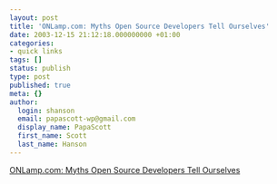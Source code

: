 ```yaml
---
layout: post
title: 'ONLamp.com: Myths Open Source Developers Tell Ourselves'
date: 2003-12-15 21:12:18.000000000 +01:00
categories:
- quick links
tags: []
status: publish
type: post
published: true
meta: {}
author:
  login: shanson
  email: papascott-wp@gmail.com
  display_name: PapaScott
  first_name: Scott
  last_name: Hanson
---
```

<p><a title="Open Source is not the center of the universe either" href="http://www.onlamp.com/pub/a/onlamp/2003/12/11/myths.html">ONLamp.com: Myths Open Source Developers Tell Ourselves</a></p>
